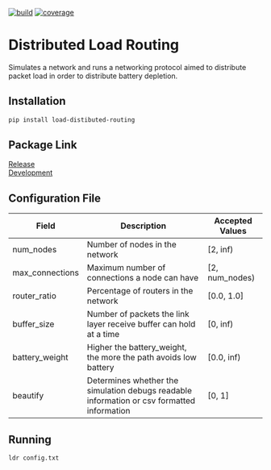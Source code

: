 [![build](https://img.shields.io/github/workflow/status/kylebrain/networking-final-project/Build%20Test%20Deploy/)](https://github.com/kylebrain/networking-final-project/actions)
[![coverage](https://img.shields.io/codecov/c/github/kylebrain/networking-final-project/)](https://codecov.io/gh/kylebrain/networking-final-project)
# Distributed Load Routing
Simulates a network and runs a networking protocol aimed to distribute packet load in order to distribute battery depletion.

## Installation
```bash
pip install load-distibuted-routing
```

## Package Link
[Release](https://pypi.org/project/load-distributed-routing/)\
[Development](https://test.pypi.org/project/load-distributed-routing/)

## Configuration File

| Field | Description | Accepted Values |
| ----- |------------ | --------------- |
| num_nodes | Number of nodes in the network | [2, inf) |
| max_connections | Maximum number of connections a node can have | [2, num_nodes) |
| router_ratio | Percentage of routers in the network | [0.0, 1.0] |
| buffer_size | Number of packets the link layer receive buffer can hold at a time | [0, inf) |
| battery_weight | Higher the battery_weight, the more the path avoids low battery | [0.0, inf) |
| beautify | Determines whether the simulation debugs readable information or csv formatted information | [0, 1] |

## Running
```bash
ldr config.txt
```
